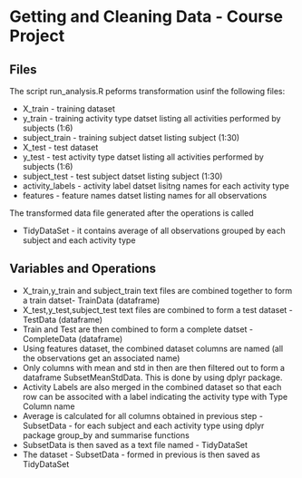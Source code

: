 # Getting and Cleaning Data - Course Project

## Files
The script run_analysis.R peforms transformation usinf the following files:
* X_train - training dataset 
* y_train - training activity type datset listing all activities performed by subjects (1:6)
* subject_train - training subject datset listing subject (1:30)
* X_test - test dataset
* y_test - test activity type datset listing all activities performed by subjects (1:6)
* subject_test - test subject datset listing subject (1:30)
* activity_labels - activity label datset lisitng names for each activity type
* features - feature names datset listing names for all observations

The transformed data file generated after the operations is called 
* TidyDataSet - it contains average of all observations grouped by each subject and each activity type

## Variables and Operations
* X_train,y_train and subject_train text files are combined together to form a train datset- TrainData (dataframe)
* X_test,y_test,subject_test text files are combined to form a test dataset - TestData (dataframe)
* Train and Test are then combined to form a complete datset - CompleteData (dataframe)
* Using features dataset, the combined dataset columns are named (all the observations get an associated name)
* Only columns with mean and std in then are then filtered out to form a dataframe SubsetMeanStdData. This is done by using dplyr package.
* Activity Labels are also merged in the combined dataset so that each row can be associted with a label indicating the activity type with Type Column name
* Average is calculated for all columns obtained in previous step - SubsetData - for each subject and each activity type using dplyr package group_by and summarise functions
* SubsetData is then saved as a text file named - TidyDataSet
* The dataset - SubsetData - formed in previous is then saved as TidyDataSet
